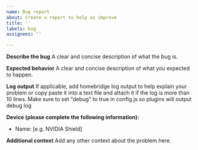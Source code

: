 ```yaml
---
name: Bug report
about: Create a report to help us improve
title: ''
labels: bug
assignees: ''

---
```


**Describe the bug**
A clear and concise description of what the bug is.

**Expected behavior**
A clear and concise description of what you expected to happen.

**Log output**
If applicable, add homebridge log output to help explain your problem or copy paste it into a text file and attach it if the log is more than 10 lines. Make sure to set "debug" to true in config.js so plugins will output debug log

**Device (please complete the following information):**
 - Name: [e.g. NVIDIA Shield]

**Additional context**
Add any other context about the problem here.
